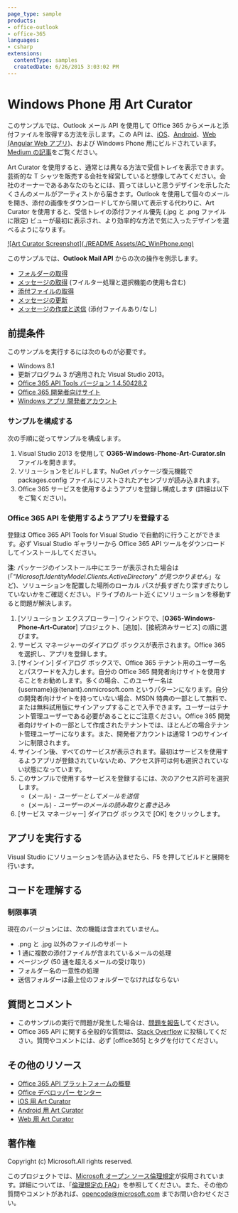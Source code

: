 ```yaml
---
page_type: sample
products:
- office-outlook
- office-365
languages:
- csharp
extensions:
  contentType: samples
  createdDate: 6/26/2015 3:03:02 PM
---
```

# Windows Phone 用 Art Curator

このサンプルでは、Outlook メール API を使用して Office 365 からメールと添付ファイルを取得する方法を示します。この API は、[iOS](https://github.com/OfficeDev/O365-iOS-ArtCurator)、[Android](https://github.com/OfficeDev/O365-Android-ArtCurator)、[Web (Angular Web アプリ)](https://github.com/OfficeDev/O365-Angular-ArtCurator)、および Windows Phone 用にビルドされています。[Medium の記事](https://medium.com/office-app-development)をご覧ください。

Art Curator を使用すると、通常とは異なる方法で受信トレイを表示できます。芸術的な T シャツを販売する会社を経営していると想像してみてください。会社のオーナーであるあなたのもとには、買ってほしいと思うデザインを示したたくさんのメールがアーティストから届きます。Outlook を使用して個々のメールを開き、添付の画像をダウンロードしてから開いて表示する代わりに、Art Curator を使用すると、受信トレイの添付ファイル優先 (.jpg と .png ファイルに限定) ビューが最初に表示され、より効率的な方法で気に入ったデザインを選べるようになります。

[![Art Curator Screenshot](./README Assets/AC\_WinPhone.png)](https://youtu.be/4LOvkweDfhY "こちらをクリックしてサンプルの動作をご覧ください。")

このサンプルでは、**Outlook Mail API** からの次の操作を例示します。
* [フォルダーの取得](https://msdn.microsoft.com/office/office365/APi/mail-rest-operations#GetFolders)
* [メッセージの取得](https://msdn.microsoft.com/office/office365/APi/mail-rest-operations#Getmessages) (フイルター処理と選択機能の使用も含む)
* [添付ファイルの取得](https://msdn.microsoft.com/office/office365/APi/mail-rest-operations#GetAttachments)
* [メッセージの更新](https://msdn.microsoft.com/office/office365/APi/mail-rest-operations#Updatemessages)
* [メッセージの作成と送信](https://msdn.microsoft.com/office/office365/APi/mail-rest-operations#Sendmessages) (添付ファイルあり/なし) 

<a name="prerequisites"></a>
## 前提条件

このサンプルを実行するには次のものが必要です。  

  - Windows 8.1
  - 更新プログラム 3 が適用された Visual Studio 2013。
  - [Office 365 API Tools バージョン 1.4.50428.2](http://aka.ms/k0534n)
  - [Office 365 開発者向けサイト](http://aka.ms/ro9c62)
  - [Windows アプリ 開発者アカウント](https://appdev.microsoft.com/StorePortals/en-us/Account/signup/start)

### サンプルを構成する

次の手順に従ってサンプルを構成します。

   1. Visual Studio 2013 を使用して **O365-Windows-Phone-Art-Curator.sln** ファイルを開きます。
   2. ソリューションをビルドします。NuGet パッケージ復元機能で packages.config ファイルにリストされたアセンブリが読み込まれます。
   3. Office 365 サービスを使用するようアプリを登録し構成します (詳細は以下をご覧ください)。

### Office 365 API を使用するようアプリを登録する

登録は Office 365 API Tools for Visual Studio で自動的に行うことができます。必ず Visual Studio ギャラリーから Office 365 API ツールをダウンロードしてインストールしてください。

**注**: パッケージのインストール中にエラーが表示された場合は (「*"Microsoft.IdentityModel.Clients.ActiveDirectory" が見つかりません*」など)、ソリューションを配置した場所のローカル パスが長すぎたり深すぎたりしていないかをご確認ください。ドライブのルート近くにソリューションを移動すると問題が解決します。

   1. \[ソリューション エクスプローラー] ウィンドウで、\[**O365-Windows-Phone-Art-Curator**] プロジェクト、\[追加]、\[接続済みサービス] の順に選びます。
   2. サービス マネージャーのダイアログ ボックスが表示されます。Office 365 を選択し、アプリを登録します。
   3. \[サインイン] ダイアログ ボックスで、Office 365 テナント用のユーザー名とパスワードを入力します。自分の Office 365 開発者向けサイトを使用することをお勧めします。多くの場合、このユーザー名は {username}@{tenant}.onmicrosoft.com というパターンになります。自分の開発者向けサイトを持っていない場合、MSDN 特典の一部として無料で、または無料試用版にサインアップすることで入手できます。ユーザーはテナント管理ユーザーである必要があることにご注意ください。Office 365 開発者向けサイトの一部として作成されたテナントでは、ほとんどの場合テナント管理ユーザーになります。また、開発者アカウントは通常 1 つのサインインに制限されます。
   4. サインイン後、すべてのサービスが表示されます。最初はサービスを使用するようアプリが登録されていないため、アクセス許可は何も選択されていない状態になっています。 
   5. このサンプルで使用するサービスを登録するには、次のアクセス許可を選択します。  
      * (メール) - *ユーザーとしてメールを送信*
      * (メール) - *ユーザーのメールの読み取りと書き込み*
   6. \[サービス マネージャー] ダイアログ ボックスで \[OK] をクリックします。

<a name="build"></a>
## アプリを実行する

Visual Studio にソリューションを読み込ませたら、F5 を押してビルドと展開を行います。

<a name="understand"></a>
## コードを理解する
   
### 制限事項

現在のバージョンには、次の機能は含まれていません。

* .png と .jpg 以外のファイルのサポート
* 1 通に複数の添付ファイルが含まれているメールの処理
* ページング (50 通を超えるメールの受け取り)
* フォルダー名の一意性の処理
* 送信フォルダーは最上位のフォルダーでなければならない  

<a name="questions-and-comments"></a>
## 質問とコメント

- このサンプルの実行で問題が発生した場合は、[問題を報告](https://github.com/OfficeDev/O365-WinPhone-ArtCurator/issues)してください。
- Office 365 API に関する全般的な質問は、[Stack Overflow](http://stackoverflow.com/) に投稿してください。質問やコメントには、必ず \[office365] とタグを付けてください。
  
<a name="additional-resources"></a>
## その他のリソース

* [Office 365 API プラットフォームの概要](http://msdn.microsoft.com/office/office365/howto/platform-development-overview)
* [Office デベロッパー センター](http://dev.office.com/)
* [iOS 用 Art Curator](https://github.com/OfficeDev/O365-iOS-ArtCurator)
* [Android 用 Art Curator](https://github.com/OfficeDev/O365-Android-ArtCurator)
* [Web 用 Art Curator](https://github.com/OfficeDev/O365-Angular-ArtCurator)

## 著作権

Copyright (c) Microsoft.All rights reserved.
 


このプロジェクトでは、[Microsoft オープン ソース倫理規定](https://opensource.microsoft.com/codeofconduct/)が採用されています。詳細については、「[倫理規定の FAQ](https://opensource.microsoft.com/codeofconduct/faq/)」を参照してください。また、その他の質問やコメントがあれば、[opencode@microsoft.com](mailto:opencode@microsoft.com) までお問い合わせください。
